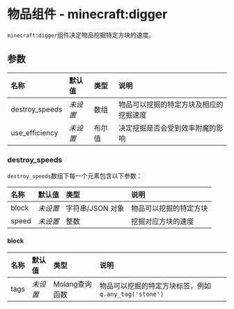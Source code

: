 # 物品组件 - minecraft:digger

`minecraft:digger`组件决定物品挖掘特定方块的速度。

## 参数

| 名称 | 默认值 | 类型 | 说明  |
|:----------|:----------|:----------|:----------|
| destroy_speeds | *未设置* | 数组 | 物品可以挖掘的特定方块及相应的挖掘速度 |
| use_efficiency | *未设置* | 布尔值 | 决定挖掘是否会受到效率附魔的影响 |

### destroy_speeds
`destroy_speeds`数组下每一个元素包含以下参数：

| 名称 | 默认值 | 类型 | 说明  |
|:----------|:----------|:----------|:----------|
| block | *未设置* | 字符串/JSON 对象 | 物品可以挖掘的特定方块 |
| speed | *未设置* | 整数 | 挖掘对应方块的速度 |

#### block
| 名称 | 默认值 | 类型 | 说明  |
|:----------|:----------|:----------|:----------|
| tags | *未设置* | Molang查询函数 | 物品可以挖掘的特定方块标签，例如`q.any_tag('stone')` |
